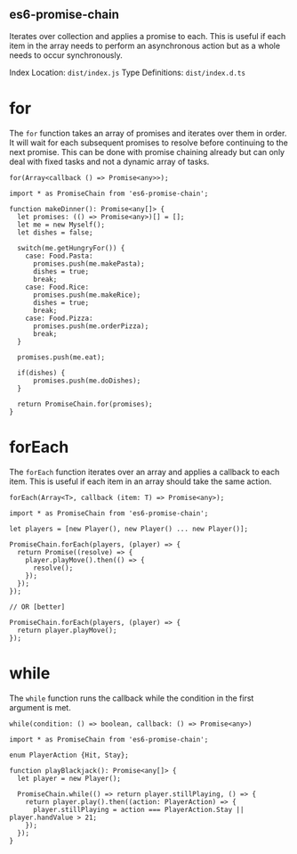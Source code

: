 es6-promise-chain
----------------

Iterates over collection and applies a promise to each.
This is useful if each item in the array needs to perform an asynchronous action
but as a whole needs to occur synchronously.

Index Location: `dist/index.js`
Type Definitions: `dist/index.d.ts`

# for

The `for` function takes an array of promises and iterates over them in order.
It will wait for each subsequent promises to resolve before continuing to the next promise.
This can be done with promise chaining already but can only deal with fixed tasks and
not a dynamic array of tasks.

`for(Array<callback () => Promise<any>>);`

    import * as PromiseChain from 'es6-promise-chain';

    function makeDinner(): Promise<any[]> {
      let promises: (() => Promise<any>)[] = [];
      let me = new Myself();
      let dishes = false;

      switch(me.getHungryFor()) {
        case: Food.Pasta:
          promises.push(me.makePasta);
          dishes = true;
          break;
        case: Food.Rice:
          promises.push(me.makeRice);
          dishes = true;
          break;
        case: Food.Pizza:
          promises.push(me.orderPizza);
          break;
      }

      promises.push(me.eat);

      if(dishes) {
          promises.push(me.doDishes);
      }

      return PromiseChain.for(promises);
    }

# forEach

The `forEach` function iterates over an array and applies a callback to each item.
This is useful if each item in an array should take the same action.

`forEach(Array<T>, callback (item: T) => Promise<any>);`

    import * as PromiseChain from 'es6-promise-chain';

    let players = [new Player(), new Player() ... new Player()];

    PromiseChain.forEach(players, (player) => {
      return Promise((resolve) => {
        player.playMove().then(() => {
          resolve();
        });
      });
    });

    // OR [better]

    PromiseChain.forEach(players, (player) => {
      return player.playMove();
    });

# while

The `while` function runs the callback while the condition in the first argument
is met.

`while(condition: () => boolean, callback: () => Promise<any>)`

    import * as PromiseChain from 'es6-promise-chain';

    enum PlayerAction {Hit, Stay};

    function playBlackjack(): Promise<any[]> {
      let player = new Player();

      PromiseChain.while(() => return player.stillPlaying, () => {
        return player.play().then((action: PlayerAction) => {
          player.stillPlaying = action === PlayerAction.Stay || player.handValue > 21;
        });
      });
    }
